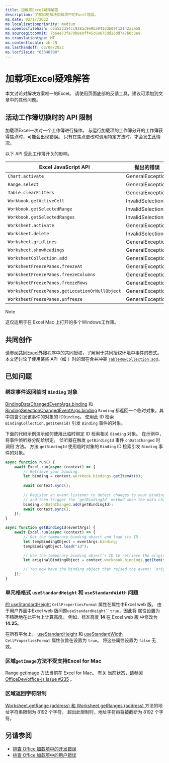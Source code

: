 ```yaml
---
title: 加载项Excel疑难解答
description: 了解如何解决加载项中的Excel错误。
ms.date: 02/17/2022
ms.localizationpriority: medium
ms.openlocfilehash: c6a523354cc938ac9e9ba041ddb09f12142a3a58
ms.sourcegitcommit: 7b6ee73fa70b8e0ff45c68675dd26dd7a7b8c3e9
ms.translationtype: MT
ms.contentlocale: zh-CN
ms.lasthandoff: 03/08/2022
ms.locfileid: "63340790"
---
```

# <a name="troubleshooting-excel-add-ins"></a>加载项Excel疑难解答

本文讨论对解决方案唯一的Excel。 请使用页面底部的反馈工具，建议可添加到文章中的其他问题。

## <a name="api-limitations-when-the-active-workbook-switches"></a>活动工作簿切换时的 API 限制

加载项Excel一次对一个工作簿进行操作。 与运行加载项的工作簿分开的工作簿获得焦点时，可能会出现错误。 只有在焦点更改时调用特定方法时，才会发生此情况。

以下 API 受此工作簿开关的影响。

|Excel JavaScript API | 抛出的错误 |
|--|--|
| `Chart.activate` | GeneralException |
| `Range.select` | GeneralException |
| `Table.clearFilters` | GeneralException |
| `Workbook.getActiveCell`  | InvalidSelection|
| `Workbook.getSelectedRange` | InvalidSelection|
| `Workbook.getSelectedRanges`  | InvalidSelection|
| `Worksheet.activate` | GeneralException |
| `Worksheet.delete`  | InvalidSelection|
| `Worksheet.gridlines` | GeneralException |
| `Worksheet.showHeadings` | GeneralException |
| `WorksheetCollection.add` | GeneralException |
| `WorksheetFreezePanes.freezeAt` | GeneralException |
| `WorksheetFreezePanes.freezeColumns` | GeneralException |
| `WorksheetFreezePanes.freezeRows` | GeneralException |
| `WorksheetFreezePanes.getLocationOrNullObject`| GeneralException |
| `WorksheetFreezePanes.unfreeze` | GeneralException |

> [!NOTE]
> 这仅适用于在 Excel Mac 上打开的多个Windows工作簿。

## <a name="coauthoring"></a>共同创作

请参阅[共同Excel](co-authoring-in-excel-add-ins.md)外接程序中的共同授权，了解用于共同授权环境中事件的模式。 本文还讨论了使用某些 API（如 ）时的潜在合并冲突 [`TableRowCollection.add`](/javascript/api/excel/excel.tablerowcollection#excel-excel-tablerowcollection-add-member(1))。

## <a name="known-issues"></a>已知问题

### <a name="binding-events-return-temporary-binding-obects"></a>绑定事件返回临时 `Binding` 对象

[BindingDataChangedEventArgs.binding](/javascript/api/excel/excel.bindingdatachangedeventargs#excel-excel-bindingdatachangedeventargs-binding-member) 和 [BindingSelectionChangedEventArgs.binding](/javascript/api/excel/excel.bindingselectionchangedeventargs#excel-excel-bindingselectionchangedeventargs-binding-member) `Binding` 都返回一个临时对象，其中包含引发该事件的对象的 ID`Binding`。 使用此 ID 检索 `BindingCollection.getItem(id)` 引发 `Binding` 事件的对象。

下面的代码示例演示如何使用此临时绑定 ID 检索相关 `Binding` 对象。 在示例中，将事件侦听器分配给绑定。 侦听器在触发 `getBindingId` 事件 `onDataChanged` 时调用 方法。 方法 `getBindingId` 使用临时对象的 `Binding` ID 检索引发 `Binding` 事件的对象。

```js
async function run() {
    await Excel.run(async (context) => {
        // Retrieve your binding.
        let binding = context.workbook.bindings.getItemAt(0);
    
        await context.sync();
    
        // Register an event listener to detect changes to your binding
        // and then trigger the `getBindingId` method when the data changes. 
        binding.onDataChanged.add(getBindingId);
        await context.sync();
    });
}

async function getBindingId(eventArgs) {
    await Excel.run(async (context) => {
        // Get the temporary binding object and load its ID. 
        let tempBindingObject = eventArgs.binding;
        tempBindingObject.load("id");

        // Use the temporary binding object's ID to retrieve the original binding object. 
        let originalBindingObject = context.workbook.bindings.getItem(tempBindingObject.id);

        // You now have the binding object that raised the event: `originalBindingObject`. 
    });
}
```

### <a name="cell-format-usestandardheight-and-usestandardwidth-issues"></a>单元格格式 `useStandardHeight` 和 `useStandardWidth` 问题

[的 useStandardHeight](/javascript/api/excel/excel.cellpropertiesformat#excel-excel-cellpropertiesformat-usestandardheight-member) `CellPropertiesFormat` 属性在属性中Excel web 版。 由于用户界面中Excel web 版问题`useStandardHeight``true`，因此将 属性设置为不精确地在此平台上计算高度。 例如，标准高度 **14** 在 Excel web 版 中修改为 **14.25**。

在所有平台上， [useStandardHeight](/javascript/api/excel/excel.cellpropertiesformat#excel-excel-cellpropertiesformat-usestandardheight-member) 和 [useStandardWidth](/javascript/api/excel/excel.cellpropertiesformat#excel-excel-cellpropertiesformat-usestandardwidth-member) `CellPropertiesFormat` 属性仅旨在设置为 `true`。 将这些属性设置为 `false` 无效。

### <a name="range-getimage-method-unsupported-on-excel-for-mac"></a>区域`getImage`方法不受支持Excel for Mac

Range [getImage](/javascript/api/excel/excel.range#excel-excel-range-getimage-member(1)) 方法当前在 Excel for Mac。 有关 [当前状态，请参阅 OfficeDev/office-js Issue #235](https://github.com/OfficeDev/office-js/issues/235) 。

### <a name="range-return-character-limit"></a>区域返回字符限制

[Worksheet.getRange (address) ](/javascript/api/excel/excel.worksheet#excel-excel-worksheet-getrange-member(1)) [和 Worksheet.getRanges (address) ](/javascript/api/excel/excel.worksheet#excel-excel-worksheet-getranges-member(1)) 方法的地址字符串限制为 8192 个字符。 超出此限制时，地址字符串将被截断为 8192 个字符。

## <a name="see-also"></a>另请参阅

- [排查 Office 加载项中的开发错误](../testing/troubleshoot-development-errors.md)
- [排查 Office 加载项中的用户错误](../testing/testing-and-troubleshooting.md)
